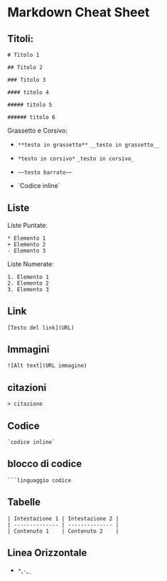 <!-- @format -->

# Markdown Cheat Sheet

## Titoli:

```
# Titolo 1

## Titolo 2

### Titolo 3

#### titolo 4

##### titolo 5

###### titolo 6
```

Grassetto e Corsivo:

- `**testo in grassetto**`
  `__testo in grassetto__`

- `*testo in corsivo*`
  `_testo in corsivo_`

- `~~testo barrato~~`
- \`Codice inline`

## Liste

Liste Puntate:

```
* Elemento 1
+ Elemento 2
- Elemento 3
```

Liste Numerate:

```
1. Elemento 1
2. Elemento 2
3. Elemento 3
```

## Link

`[Testo del link](URL)`

## Immagini

`![Alt text](URL immagine)`

## citazioni

```
> citazione
```

## Codice

```
`codice inline`
```

## blocco di codice

````
```linguaggio codice

````

## Tabelle

```
| Intestazione 1 | Intestazione 2 |
| -------------- | -------------- |
| Contenuto 1    | Contenuto 2    |
```

## Linea Orizzontale

- `*`,`-`,`_`

